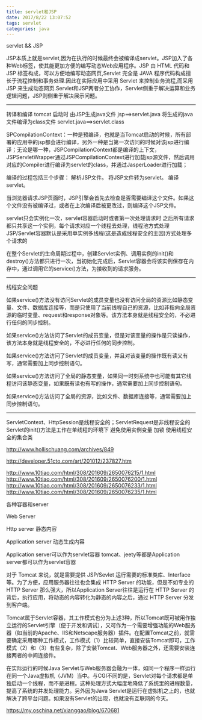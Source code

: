 ```yaml
---
title: servlet和JSP
date: 2017/8/22 13:07:52 
tags: servlet
categories: java
---
```


servlet && JSP

JSP本质上就是servlet,因为在执行的时候最终会被编译成servlet。JSP加入了各种Web标签，使其能更加方便的编写动态Web应用程序。JSP 由 HTML 代码和 JSP 标签构成，可以方便地编写动态网页,Servlet 完全是 JAVA 程序代码构成擅长于流程控制和事务处理.因此在实际应用中采用 Servlet 来控制业务流程,而采用 JSP 来生成动态网页.Servlet和JSP两者分工协作，Servlet侧重于解决运算和业务逻辑问题，JSP则侧重于解决展示问题。

---

转译和编译
tomcat 启动时 
由JSP生成java文件
jsp==>servlet.java
将生成的java文件编译为class文件
servlet.java==>servlet.class

SPCompilationContext：一种是预编译，也就是当Tomcat启动的时候，所有部署的应用中的jsp都会进行编译，另外一种是当第一次访问的时候对该jsp进行编译；无论是哪一种，JSPCompilationContext都是编译的上下文，JSPServletWrapper通过JSPCompilationContext进行加载jsp源文件，然后调用对应的Compiler进行编译为servlet的class，并通过JasperLoader进行加载；

编译的过程包括三个步骤：
解析JSP文件。
将JSP文件转为servlet。
编译servlet。

当浏览器请求JSP页面时，JSP引擎会首先去检查是否需要编译这个文件。如果这个文件没有被编译过，或者在上次编译后被更改过，则编译这个JSP文件。


servlet只会实例化一次，servlet容器启动时或者第一次处理请求时
之后所有请求都只共享这一个实例，每个请求对应一个线程去处理，线程池方式处理
JSP/Servlet容器默认是采用单实例多线程(这是造成线程安全的主因)方式处理多个请求的


在整个Servlet的生命周期过程中，创建Servlet实例、调用实例的init()和destroy()方法都只进行一次，当初始化完成后，Servlet容器会将该实例保存在内存中，通过调用它的service()方法，为接收到的请求服务。

---
线程安全问题

如果service()方法没有访问Servlet的成员变量也没有访问全局的资源比如静态变量、文件、数据库连接等，而是只使用了当前线程自己的资源，比如非指向全局资源的临时变量、request和response对象等。该方法本身就是线程安全的，不必进行任何的同步控制。

如果service()方法访问了Servlet的成员变量，但是对该变量的操作是只读操作，该方法本身就是线程安全的，不必进行任何的同步控制。

如果service()方法访问了Servlet的成员变量，并且对该变量的操作既有读又有写，通常需要加上同步控制语句。

如果service()方法访问了全局的静态变量，如果同一时刻系统中也可能有其它线程访问该静态变量，如果既有读也有写的操作，通常需要加上同步控制语句。

如果service()方法访问了全局的资源，比如文件、数据库连接等，通常需要加上同步控制语句。

---
ServletContext、HttpSession是线程安全的；ServletRequest是非线程安全的
Servlet的init()方法是工作在单线程的环境下
避免使用实例变量
加锁
使用线程安全的集合类



http://www.hollischuang.com/archives/849

http://developer.51cto.com/art/201012/237827.htm

http://www.10tiao.com/html/308/201609/2650076215/1.html
http://www.10tiao.com/html/308/201609/2650076200/1.html
http://www.10tiao.com/html/308/201609/2650076233/1.html
http://www.10tiao.com/html/308/201609/2650076235/1.html



各种容器和server

Web Server 

Http server  静态内容

Application server  动态生成内容


Application server可以作为servlet容器 
tomcat、jeety等都是Application server都可以作为servlet容器


对于 Tomcat 来说，就是需要提供 JSP/Sevlet 运行需要的标准类库、Interface 等。为了方便，应用服务器往往也会集成 HTTP Server 的功能，但是不如专业的 HTTP Server 那么强大，所以Application Server往往是运行在 HTTP Server 的背后，执行应用，将动态的内容转化为静态的内容之后，通过 HTTP Server 分发到客户端。 


Tomcat属于Servlet容器，其工作模式也分为上述3种，所以Tomcat既可被用作独立运行的Servlet引擎（便于开发和调试），又可作为一个需要增强功能的Web服务器（如当前的Apache、IIS和Netscape服务器）插件。在配置Tomcat之前，就需要确定采用哪种工作模式，工作模式（1）比较简单，直接安装Tomcat即可，工作模式（2）和（3）有些复杂，除了安装Tomcat、Web服务器之外，还需要安装连接两者的中间连接件。



在实际运行的时候Java Servlet与Web服务器会融为一体，如同一个程序一样运行在同一个Java虚拟机（JVM）当中。与CGI不同的是，Servlet对每个请求都是单独启动一个线程，而不是进程。这种处理方式大幅度地降低了系统里的进程数量，提高了系统的并发处理能力。另外因为Java Servlet是运行在虚拟机之上的，也就解决了跨平台问题。如果没有Servlet的出现，也就没有互联网的今天。

https://my.oschina.net/xianggao/blog/670681